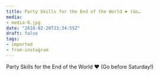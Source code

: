 ```yaml
---
title: Party Skills for the End of the World ❤️ (Go…
media:
- media-0.jpg
date: "2018-02-20T23:34:55Z"
draft: false
tags:
- imported
- from-instagram
---
```

Party Skills for the End of the World ❤️ \(Go before Saturday\!\)
